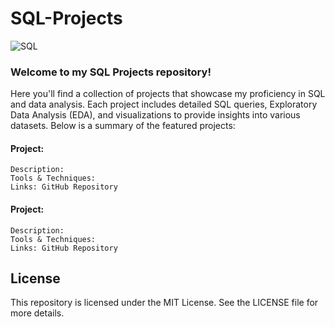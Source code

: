 # SQL-Projects


![SQL](https://github.com/user-attachments/assets/23ff1697-767a-4ed6-8f28-e67e4e2bf757)




### Welcome to my SQL Projects repository!

Here you'll find a collection of projects that showcase my proficiency in SQL and data analysis. Each project includes detailed SQL queries, Exploratory Data Analysis (EDA), and visualizations to provide insights into various datasets. Below is a summary of the featured projects:

#### Project: 
    Description: 
    Tools & Techniques: 
    Links: GitHub Repository  


#### Project: 
    Description: 
    Tools & Techniques: 
    Links: GitHub Repository  


    

## License

This repository is licensed under the MIT License. See the LICENSE file for more details.
